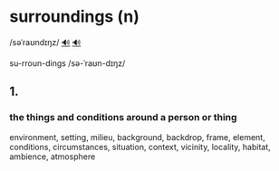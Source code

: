# surroundings (n)

/səˈraʊndɪŋz/ [🔊](https://www.oxfordlearnersdictionaries.com/media/english/uk_pron/s/sur/surro/surroundings__gb_1.mp3) [🔊](https://www.oxfordlearnersdictionaries.com/media/english/uk_pron/s/sur/surro/surroundings__gb_1.mp3)

su-rroun-dings /sə-ˈraʊn-dɪŋz/

## 1.

### the things and conditions around a person or thing

environment, setting, milieu, background, backdrop, frame, element, conditions, circumstances, situation, context, vicinity, locality, habitat, ambience, atmosphere